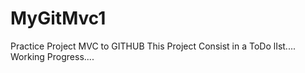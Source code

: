 # MyGitMvc1
Practice Project MVC to GITHUB
This Project Consist in a ToDo lIst....
Working Progress....
